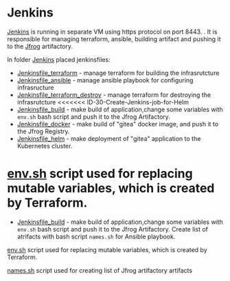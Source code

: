 # Jenkins #

[Jenkins](https://jenkins.iguana-devops.pp.ua:8443/) is running in separate VM using https protocol on port 8443. . It is responsible for managing terraform, ansible, building artifact and pushing it to the [Jfrog](https://jfrog.iguana-devops.pp.ua) artifactory.

In folder [Jenkins](./Jenkins) placed jenkinsfiles:
-  [Jenkinsfile_terraform](./Jenkinsfile_terraform) - manage terraform for building the infrasrutcture
-  [Jenkinsfile_ansible](./Jenkinsfile_ansible) - manage ansible playbook for configuring infrasructure
-  [Jenkinsfile_terraform_destroy](./Jenkinsfile_terraform_destroy) - manage terraform for destroying the infrasrutcture
<<<<<<< ID-30-Create-Jenkins-job-for-Helm
-  [Jenkinsfile_build](./Jenkinsfile_build) - make build of application,change some variables with `env.sh` bash script and push it to the Jfrog Artifactory.
-  [Jenkinsfile_docker](./Jenkinsfile_docker) - make build of "gitea" docker image, and push it to the Jfrog Registry.
-  [Jenkinsfile_helm](./Jenkinsfile_helm) - make deployment of "gitea" application to the Kubernetes cluster.

[env.sh](./env.sh) script used for replacing mutable variables, which is created by Terraform.
=======
-  [Jenkinsfile_build](./Jenkinsfile_build) - make build of application,change some variables with `env.sh` bash script and push it to the Jfrog Artifactory. Create list of atrifacts with bash script `names.sh` for Ansible playbook.

[env.sh](./env.sh) script used for replacing mutable variables, which is created by Terraform.

[names.sh](./names.sh) script used for creating list of Jfrog artifactory artifacts 

